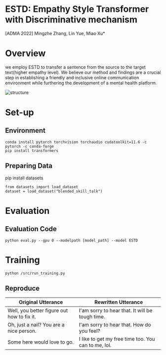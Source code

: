 # ESTD: Empathy Style Transformer with Discriminative mechanism
[ADMA 2022] Mingzhe Zhang, Lin Yue, Miao Xu*

# Overview
we employ ESTD to transfer a sentence from the source to the target text(higher empathy level). We believe our method and findings are a crucial step in establishing a friendly and inclusive online communication environment while furthering the development of a mental health platform. 

![structure](https://github.com/MasonZMZ/ESTD/blob/main/img/newStructure.png)
# Set-up
## Environment
```
conda install pytorch torchvision torchaudio cudatoolkit=11.6 -c pytorch -c conda-forge
pip install transformers
```
## Preparing Data
pip install datasets

```
from datasets import load_dataset
dataset = load_dataset("blended_skill_talk")
```

# Evaluation
## Evaluation Code
```
python eval.py --gpu 0 --modelpath [model_path] --model ESTD
```

# Training
```
python /src/run_training.py
```

## Reproduce
| Original Utterance | Rewritten Utterance |
| ---- | ---- | 
| Well, you better figure out how to fix it.  | I'am sorry to hear that. It will be tough time.| 
| Oh, just a nail? You are a nice person.     | I'am sorry to hear that. How do you feel? | 
| Some here would love to go.                 | I like to get my free time too. You can to me, lol.| 
